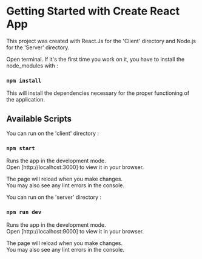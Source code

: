 # Getting Started with Create React App

This project was created with React.Js for the 'Client' directory and Node.js for the 'Server' directory.

Open terminal.
If it's the first time you work on it, you have to install the node_modules with :

### `npm install`

This will install the dependencies necessary for the proper functioning of the application.

## Available Scripts

You can run on the 'client' directory :

### `npm start`

Runs the app in the development mode.\
Open [http://localhost:3000] to view it in your browser.

The page will reload when you make changes.\
You may also see any lint errors in the console.

You can run on the 'server' directory :

### `npm run dev`

Runs the app in the development mode.\
Open [http://localhost:9000] to view it in your browser.

The page will reload when you make changes.\
You may also see any lint errors in the console.